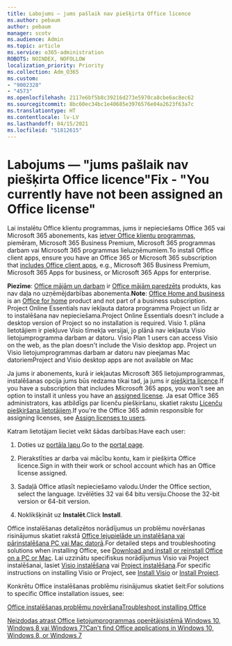 ```yaml
---
title: Labojums — jums pašlaik nav piešķirta Office licence
ms.author: pebaum
author: pebaum
manager: scotv
ms.audience: Admin
ms.topic: article
ms.service: o365-administration
ROBOTS: NOINDEX, NOFOLLOW
localization_priority: Priority
ms.collection: Adm_O365
ms.custom:
- "9002328"
- "4573"
ms.openlocfilehash: 2117e6bf5b8c39216d273e5970ca8cbe6ac8ec62
ms.sourcegitcommit: 8bc60ec34bc1e40685e3976576e04a2623f63a7c
ms.translationtype: HT
ms.contentlocale: lv-LV
ms.lasthandoff: 04/15/2021
ms.locfileid: "51812615"
---
```

# <a name="fix---you-currently-have-not-been-assigned-an-office-license"></a><span data-ttu-id="9c7f0-102">Labojums — "jums pašlaik nav piešķirta Office licence"</span><span class="sxs-lookup"><span data-stu-id="9c7f0-102">Fix - "You currently have not been assigned an Office license"</span></span>

<span data-ttu-id="9c7f0-103">Lai instalētu Office klientu programmas, jums ir nepieciešams Office 365 vai Microsoft 365 abonements, kas [ietver Office klientu programmas](https://support.office.com/article/office-for-home-and-office-for-business-plans-28cbc8cf-1332-4f04-9123-9b660abb629e), piemēram, Microsoft 365 Business Premium, Microsoft 365 programmas darbam vai Microsoft 365 programmas lieluzņēmumiem.</span><span class="sxs-lookup"><span data-stu-id="9c7f0-103">To install Office client apps, ensure you have an Office 365 or Microsoft 365 subscription that [includes Office client apps](https://support.office.com/article/office-for-home-and-office-for-business-plans-28cbc8cf-1332-4f04-9123-9b660abb629e), e.g., Microsoft 365 Business Premium, Microsoft 365 Apps for business, or Microsoft 365 Apps for enterprise.</span></span>

<span data-ttu-id="9c7f0-104">**Piezīme**: [Office mājām un darbam](https://support.microsoft.com/office/office-for-home-and-office-for-business-plans-28cbc8cf-1332-4f04-9123-9b660abb629e) ir [Office mājām paredzēts](https://support.office.com/article/28cbc8cf-1332-4f04-9123-9b660abb629e?wt.mc_id=Alchemy_ClientDIA) produkts, kas nav daļa no uzņēmējdarbības abonementa.</span><span class="sxs-lookup"><span data-stu-id="9c7f0-104">**Note**: [Office Home and business](https://support.microsoft.com/office/office-for-home-and-office-for-business-plans-28cbc8cf-1332-4f04-9123-9b660abb629e) is an [Office for home](https://support.office.com/article/28cbc8cf-1332-4f04-9123-9b660abb629e?wt.mc_id=Alchemy_ClientDIA) product and not part of a business subscription.</span></span> <span data-ttu-id="9c7f0-105">Project Online Essentials nav iekļauta datora programma Project un līdz ar to instalēšana nav nepieciešama.</span><span class="sxs-lookup"><span data-stu-id="9c7f0-105">Project Online Essentials doesn't include a desktop version of Project so no installation is required.</span></span> <span data-ttu-id="9c7f0-106">Visio 1. plāna lietotājiem ir piekļuve Visio tīmekļa versijai, jo plānā nav iekļauta Visio lietojumprogramma darbam ar datoru. </span><span class="sxs-lookup"><span data-stu-id="9c7f0-106">Visio Plan 1 users can access Visio on the web, as the plan doesn't include the Visio desktop app.</span></span> <span data-ttu-id="9c7f0-107">Project un Visio lietojumprogrammas darbam ar datoru nav pieejamas Mac datoriem</span><span class="sxs-lookup"><span data-stu-id="9c7f0-107">Project and Visio desktop apps are not available on Mac</span></span>

<span data-ttu-id="9c7f0-108">Ja jums ir abonements, kurā ir iekļautas Microsoft 365 lietojumprogrammas, instalēšanas opcija jums būs redzama tikai tad, ja jums ir [piešķirta licence](https://support.office.com/article/what-office-365-business-product-or-license-do-i-have-f8ab5e25-bf3f-4a47-b264-174b1ee925fd?wt.mc_id=scl_installoffice_home).</span><span class="sxs-lookup"><span data-stu-id="9c7f0-108">If you have a subscription that includes Microsoft 365 apps, you won't see an option to install it unless you have an [assigned license](https://support.office.com/article/what-office-365-business-product-or-license-do-i-have-f8ab5e25-bf3f-4a47-b264-174b1ee925fd?wt.mc_id=scl_installoffice_home).</span></span> <span data-ttu-id="9c7f0-109">Ja esat Office 365 administrators, kas atbildīgs par licenču piešķiršanu, skatiet rakstu [Licenču piešķiršana lietotājiem](https://support.office.com/article/assign-licenses-to-users-in-office-365-for-business-997596b5-4173-4627-b915-36abac6786dc?wt.mc_id=scl_installoffice_home).</span><span class="sxs-lookup"><span data-stu-id="9c7f0-109">If you're the Office 365 admin responsible for assigning licenses, see [Assign licenses to users](https://support.office.com/article/assign-licenses-to-users-in-office-365-for-business-997596b5-4173-4627-b915-36abac6786dc?wt.mc_id=scl_installoffice_home).</span></span>

<span data-ttu-id="9c7f0-110">Katram lietotājam lieciet veikt šādas darbības:</span><span class="sxs-lookup"><span data-stu-id="9c7f0-110">Have each user:</span></span>

1. <span data-ttu-id="9c7f0-111">Doties uz [portāla lapu](https://portal.office.com/OLS/MySoftware.aspx).</span><span class="sxs-lookup"><span data-stu-id="9c7f0-111">Go to the [portal page](https://portal.office.com/OLS/MySoftware.aspx).</span></span>

2. <span data-ttu-id="9c7f0-112">Pierakstīties ar darba vai mācību kontu, kam ir piešķirta Office licence.</span><span class="sxs-lookup"><span data-stu-id="9c7f0-112">Sign in with their work or school account which has an Office license assigned.</span></span>

3. <span data-ttu-id="9c7f0-113">Sadaļā Office atlasīt nepieciešamo valodu.</span><span class="sxs-lookup"><span data-stu-id="9c7f0-113">Under the Office section, select the language.</span></span> <span data-ttu-id="9c7f0-114">Izvēlēties 32 vai 64 bitu versiju.</span><span class="sxs-lookup"><span data-stu-id="9c7f0-114">Choose the 32-bit version or 64-bit version.</span></span>

4. <span data-ttu-id="9c7f0-115">Noklikšķināt uz **Instalēt**.</span><span class="sxs-lookup"><span data-stu-id="9c7f0-115">Click **Install**.</span></span>

<span data-ttu-id="9c7f0-116">Office instalēšanas detalizētos norādījumus un problēmu novēršanas risinājumus skatiet rakstā [Office lejupielāde un instalēšana vai pārinstalēšana PC vai Mac datorā](https://support.office.com/article/4414eaaf-0478-48be-9c42-23adc4716658?wt.mc_id=Alchemy_ClientDIA).</span><span class="sxs-lookup"><span data-stu-id="9c7f0-116">For detailed steps and troubleshooting solutions when installing Office, see [Download and install or reinstall Office on a PC or Mac](https://support.office.com/article/4414eaaf-0478-48be-9c42-23adc4716658?wt.mc_id=Alchemy_ClientDIA).</span></span> <span data-ttu-id="9c7f0-117">Lai uzzinātu specifiskus norādījumus Visio vai Project instalēšanai, lasiet [Visio instalēšana](https://support.office.com/article/f98f21e3-aa02-4827-9167-ddab5b025710) vai [Project instalēšana](https://support.office.com/article/7059249b-d9fe-4d61-ab96-5c5bf435f281).</span><span class="sxs-lookup"><span data-stu-id="9c7f0-117">For specific instructions on installing Visio or Project, see [Install Visio](https://support.office.com/article/f98f21e3-aa02-4827-9167-ddab5b025710) or [Install Project](https://support.office.com/article/7059249b-d9fe-4d61-ab96-5c5bf435f281).</span></span>

<span data-ttu-id="9c7f0-118">Konkrētu Office instalēšanas problēmu risinājumus skatiet šeit:</span><span class="sxs-lookup"><span data-stu-id="9c7f0-118">For solutions to specific Office installation issues, see:</span></span>

[<span data-ttu-id="9c7f0-119">Office instalēšanas problēmu novēršana</span><span class="sxs-lookup"><span data-stu-id="9c7f0-119">Troubleshoot installing Office</span></span>](https://support.office.com/article/35ff2def-e0b2-4dac-9784-4cf212c1f6c2#BKMK_ErrorMessages)

[<span data-ttu-id="9c7f0-120">Neizdodas atrast Office lietojumprogrammas operētājsistēmā Windows 10, Windows 8 vai Windows 7?</span><span class="sxs-lookup"><span data-stu-id="9c7f0-120">Can't find Office applications in Windows 10, Windows 8, or Windows 7</span></span>](https://support.office.com/article/can-t-find-office-applications-in-windows-10-windows-8-or-windows-7-907ce545-6ae8-459b-8d9d-de6764a635d6)
